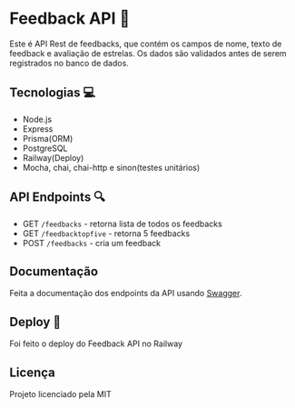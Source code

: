 # Feedback API 🚀

Este é API Rest de feedbacks, que contém os campos de nome, texto de feedback e avaliação de estrelas. Os dados são validados antes de serem registrados no banco de dados.

## Tecnologias 💻

- Node.js
- Express
- Prisma(ORM)
- PostgreSQL
- Railway(Deploy)
- Mocha, chai, chai-http e sinon(testes unitários)
    
## API Endpoints 🔍

- GET `/feedbacks` - retorna lista de todos os feedbacks
- GET `/feedbacktopfive` - retorna 5 feedbacks
- POST `/feedbacks` - cria um feedback

## Documentação
Feita a documentação dos endpoints da API usando [Swagger](https://swagger.io/).

## Deploy 🚀
Foi feito o deploy do Feedback API no Railway

## Licença
Projeto licenciado pela MIT 
